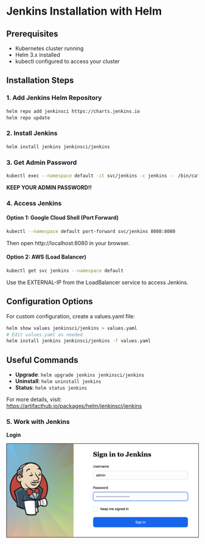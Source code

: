 # Jenkins Installation with Helm

## Prerequisites
- Kubernetes cluster running
- Helm 3.x installed
- kubectl configured to access your cluster

## Installation Steps

### 1. Add Jenkins Helm Repository
```bash
helm repo add jenkinsci https://charts.jenkins.io
helm repo update
```

### 2. Install Jenkins
```bash
helm install jenkins jenkinsci/jenkins
```

### 3. Get Admin Password
```bash
kubectl exec --namespace default -it svc/jenkins -c jenkins -- /bin/cat /run/secrets/additional/chart-admin-password && echo
```
**KEEP YOUR ADMIN PASSWORD!!**

### 4. Access Jenkins

#### Option 1: Google Cloud Shell (Port Forward)
```bash
kubectl --namespace default port-forward svc/jenkins 8080:8080
```
Then open http://localhost:8080 in your browser.

#### Option 2: AWS (Load Balancer)
```bash
kubectl get svc jenkins --namespace default
```
Use the EXTERNAL-IP from the LoadBalancer service to access Jenkins.


## Configuration Options

For custom configuration, create a values.yaml file:
```bash
helm show values jenkinsci/jenkins > values.yaml
# Edit values.yaml as needed
helm install jenkins jenkinsci/jenkins -f values.yaml
```

## Useful Commands

- **Upgrade**: `helm upgrade jenkins jenkinsci/jenkins`
- **Uninstall**: `helm uninstall jenkins`
- **Status**: `helm status jenkins`

For more details, visit: https://artifacthub.io/packages/helm/jenkinsci/jenkins


### 5. Work with Jenkins

**Login**

<img src="./images/login.png" border="1">

